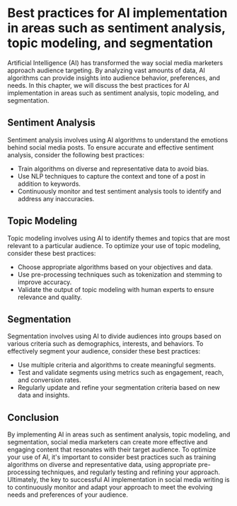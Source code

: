 Best practices for AI implementation in areas such as sentiment analysis, topic modeling, and segmentation
===============================================================================================================================================================

Artificial Intelligence (AI) has transformed the way social media marketers approach audience targeting. By analyzing vast amounts of data, AI algorithms can provide insights into audience behavior, preferences, and needs. In this chapter, we will discuss the best practices for AI implementation in areas such as sentiment analysis, topic modeling, and segmentation.

Sentiment Analysis
------------------

Sentiment analysis involves using AI algorithms to understand the emotions behind social media posts. To ensure accurate and effective sentiment analysis, consider the following best practices:

* Train algorithms on diverse and representative data to avoid bias.
* Use NLP techniques to capture the context and tone of a post in addition to keywords.
* Continuously monitor and test sentiment analysis tools to identify and address any inaccuracies.

Topic Modeling
--------------

Topic modeling involves using AI to identify themes and topics that are most relevant to a particular audience. To optimize your use of topic modeling, consider these best practices:

* Choose appropriate algorithms based on your objectives and data.
* Use pre-processing techniques such as tokenization and stemming to improve accuracy.
* Validate the output of topic modeling with human experts to ensure relevance and quality.

Segmentation
------------

Segmentation involves using AI to divide audiences into groups based on various criteria such as demographics, interests, and behaviors. To effectively segment your audience, consider these best practices:

* Use multiple criteria and algorithms to create meaningful segments.
* Test and validate segments using metrics such as engagement, reach, and conversion rates.
* Regularly update and refine your segmentation criteria based on new data and insights.

Conclusion
----------

By implementing AI in areas such as sentiment analysis, topic modeling, and segmentation, social media marketers can create more effective and engaging content that resonates with their target audience. To optimize your use of AI, it's important to consider best practices such as training algorithms on diverse and representative data, using appropriate pre-processing techniques, and regularly testing and refining your approach. Ultimately, the key to successful AI implementation in social media writing is to continuously monitor and adapt your approach to meet the evolving needs and preferences of your audience.
